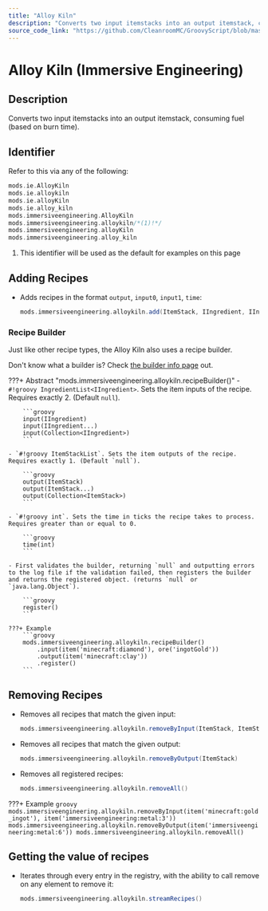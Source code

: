 ```yaml
---
title: "Alloy Kiln"
description: "Converts two input itemstacks into an output itemstack, consuming fuel (based on burn time)."
source_code_link: "https://github.com/CleanroomMC/GroovyScript/blob/master/src/main/java/com/cleanroommc/groovyscript/compat/mods/immersiveengineering/AlloyKiln.java"
---
```


# Alloy Kiln (Immersive Engineering)

## Description

Converts two input itemstacks into an output itemstack, consuming fuel (based on burn time).

## Identifier

Refer to this via any of the following:

```groovy hl_lines="6"
mods.ie.AlloyKiln
mods.ie.alloykiln
mods.ie.alloyKiln
mods.ie.alloy_kiln
mods.immersiveengineering.AlloyKiln
mods.immersiveengineering.alloykiln/*(1)!*/
mods.immersiveengineering.alloyKiln
mods.immersiveengineering.alloy_kiln
```

1. This identifier will be used as the default for examples on this page

## Adding Recipes

- Adds recipes in the format `output`, `input0`, `input1`, `time`:

    ```groovy
    mods.immersiveengineering.alloykiln.add(ItemStack, IIngredient, IIngredient, int)
    ```


### Recipe Builder

Just like other recipe types, the Alloy Kiln also uses a recipe builder.

Don't know what a builder is? Check [the builder info page](../../../groovy/builder.md) out.

???+ Abstract "mods.immersiveengineering.alloykiln.recipeBuilder()"
    - `#!groovy IngredientList<IIngredient>`. Sets the item inputs of the recipe. Requires exactly 2. (Default `null`).

        ```groovy
        input(IIngredient)
        input(IIngredient...)
        input(Collection<IIngredient>)
        ```

    - `#!groovy ItemStackList`. Sets the item outputs of the recipe. Requires exactly 1. (Default `null`).

        ```groovy
        output(ItemStack)
        output(ItemStack...)
        output(Collection<ItemStack>)
        ```

    - `#!groovy int`. Sets the time in ticks the recipe takes to process. Requires greater than or equal to 0.

        ```groovy
        time(int)
        ```

    - First validates the builder, returning `null` and outputting errors to the log file if the validation failed, then registers the builder and returns the registered object. (returns `null` or `java.lang.Object`).

        ```groovy
        register()
        ```

    ???+ Example
        ```groovy
        mods.immersiveengineering.alloykiln.recipeBuilder()
            .input(item('minecraft:diamond'), ore('ingotGold'))
            .output(item('minecraft:clay'))
            .register()
        ```



## Removing Recipes

- Removes all recipes that match the given input:

    ```groovy
    mods.immersiveengineering.alloykiln.removeByInput(ItemStack, ItemStack)
    ```

- Removes all recipes that match the given output:

    ```groovy
    mods.immersiveengineering.alloykiln.removeByOutput(ItemStack)
    ```

- Removes all registered recipes:

    ```groovy
    mods.immersiveengineering.alloykiln.removeAll()
    ```

???+ Example
    ```groovy
    mods.immersiveengineering.alloykiln.removeByInput(item('minecraft:gold_ingot'), item('immersiveengineering:metal:3'))
    mods.immersiveengineering.alloykiln.removeByOutput(item('immersiveengineering:metal:6'))
    mods.immersiveengineering.alloykiln.removeAll()
    ```

## Getting the value of recipes

- Iterates through every entry in the registry, with the ability to call remove on any element to remove it:

    ```groovy
    mods.immersiveengineering.alloykiln.streamRecipes()
    ```

